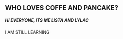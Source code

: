 
## WHO LOVES COFFE AND PANCAKE?  ##
##### HI EVERYONE, ITS ME **LISTA** AND LYLAC  #####
I AM STILL LEARNING 

